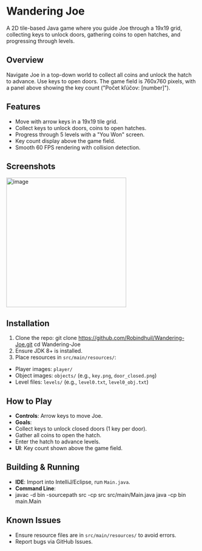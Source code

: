 # Wandering Joe

A 2D tile-based Java game where you guide Joe through a 19x19 grid, collecting keys to unlock doors, gathering coins to open hatches, and progressing through levels.

## Overview
Navigate Joe in a top-down world to collect all coins and unlock the hatch to advance. Use keys to open doors. The game field is 760x760 pixels, with a panel above showing the key count ("Počet kľúčov: [number]").

## Features
- Move with arrow keys in a 19x19 tile grid.
- Collect keys to unlock doors, coins to open hatches.
- Progress through 5 levels with a "You Won" screen.
- Key count display above the game field.
- Smooth 60 FPS rendering with collision detection.
## Screenshots
<img width="316" height="341" alt="image" src="https://github.com/user-attachments/assets/e66a667c-a868-4750-ab6d-0f4790c9b325" />

## Installation
1. Clone the repo:
git clone https://github.com/Robindhuil/Wandering-Joe.git
cd Wandering-Joe
2. Ensure JDK 8+ is installed.
3. Place resources in `src/main/resources/`:
- Player images: `player/`
- Object images: `objects/` (e.g., `key.png`, `door_closed.png`)
- Level files: `levels/` (e.g., `level0.txt`, `level0_obj.txt`)

## How to Play
- **Controls**: Arrow keys to move Joe.
- **Goals**:
- Collect keys to unlock closed doors (1 key per door).
- Gather all coins to open the hatch.
- Enter the hatch to advance levels.
- **UI**: Key count shown above the game field.

## Building & Running
- **IDE**: Import into IntelliJ/Eclipse, run `Main.java`.
- **Command Line**:
- javac -d bin -sourcepath src -cp src src/main/Main.java
java -cp bin main.Main

## Known Issues
- Ensure resource files are in `src/main/resources/` to avoid errors.
- Report bugs via GitHub Issues.
